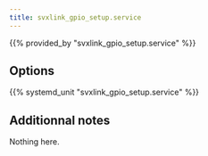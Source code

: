 ```yaml
---
title: svxlink_gpio_setup.service
---
```


{{% provided_by "svxlink_gpio_setup.service" %}}

## Options

{{% systemd_unit "svxlink_gpio_setup.service" %}}

## Additionnal notes

Nothing here.